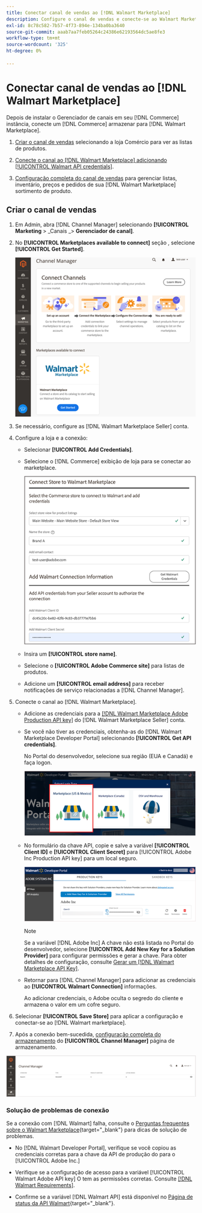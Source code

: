 ```yaml
---
title: Conectar canal de vendas ao [!DNL Walmart Marketplace]
description: Configure o canal de vendas e conecte-se ao Walmart Marketplace.
exl-id: 8c78c582-7b57-4f73-894e-134ba0ba3640
source-git-commit: aaab7aa7feb05264c24386e62193564dc5ae8fe3
workflow-type: tm+mt
source-wordcount: '325'
ht-degree: 0%

---
```


# Conectar canal de vendas ao [!DNL Walmart Marketplace]

Depois de instalar o Gerenciador de canais em seu [!DNL Commerce] instância, conecte um [!DNL Commerce] armazenar para [!DNL Walmart Marketplace].

1. [Criar o canal de vendas](#create-the-sales-channel) selecionando a loja Comércio para ver as listas de produtos.

1. [Conecte o canal ao [!DNL Walmart Marketplace] adicionando [!UICONTROL Walmart API credentials]](#connect-the-channel-to-walmart-marketplace).

1. [Configuração completa do canal de vendas](#complete-store-setup) para gerenciar listas, inventário, preços e pedidos de sua [!DNL Walmart Marketplace] sortimento de produto.

## Criar o canal de vendas

1. Em Admin, abra [!DNL Channel Manager] selecionando **[!UICONTROL Marketing** > _Canais _> **Gerenciador de canal]**.

1. No **[!UICONTROL Marketplaces available to connect]** seção , selecione **[!UICONTROL Get Started]**.

   ![Conectar novo [!DNL Walmart] armazenar para [!DNL Channel Manager]](assets/channel-manager-home.png)

1. Se necessário, configure as [!DNL Walmart Marketplace Seller] conta.

1. Configure a loja e a conexão:

   - Selecionar **[!UICONTROL Add Credentials]**.

   - Selecione o [!DNL Commerce] exibição de loja para se conectar ao marketplace.

      ![Configurar a conexão entre o Commerce e o [!DNL Walmart Marketplace] from [!DNL Channel Manager]](assets/configure-commerce-to-marketplace-connection.png)

   - Insira um **[!UICONTROL store name]**.

   - Selecione o **[!UICONTROL Adobe Commerce site]** para listas de produtos.

   - Adicione um **[!UICONTROL email address]** para receber notificações de serviço relacionadas a [!DNL Channel Manager].

1. Conecte o canal ao [!DNL Walmart Marketplace].

   - Adicione as credenciais para a [[!DNL Walmart Marketplace Adobe Production API key]](walmart-requirements.md#generate-a-walmart-marketplace-production-api-key) do [!DNL Walmart Marketplace Seller] conta.

   - Se você não tiver as credenciais, obtenha-as do [!DNL Walmart Marketplace Developer Portal] selecionando **[!UICONTROL Get API credentials]**.

      No Portal do desenvolvedor, selecione sua região (EUA e Canadá) e faça logon.

      ![[!DNL Walmart Marketplace] logon da conta](assets/walmart-marketplace-login-page.png)

   - No formulário da chave API, copie e salve a variável **[!UICONTROL Client ID]** e **[!UICONTROL Client Secret]** para [!UICONTROL Adobe Inc Production API key] para um local seguro.

      ![[!DNL Walmart Marketplace API key] página de configuração](assets/walmart-api-key-management-form.png)

      >[!NOTE]
      >
      >Se a variável [!DNL Adobe Inc] A chave não está listada no Portal do desenvolvedor, selecione **[!UICONTROL Add New Key for a Solution Provider]** para configurar permissões e gerar a chave. Para obter detalhes de configuração, consulte [Gerar um [!DNL Walmart Marketplace API Key]](walmart-requirements.md#generate-a-walmart-marketplace-api-key).

   - Retornar para [!DNL Channel Manager] para adicionar as credenciais ao **[!UICONTROL Walmart Connection]** informações.

      Ao adicionar credenciais, o Adobe oculta o segredo do cliente e armazena o valor em um cofre seguro.

1. Selecionar **[!UICONTROL Save Store]** para aplicar a configuração e conectar-se ao [!DNL Walmart marketplace].

1. Após a conexão bem-sucedida, [configuração completa do armazenamento](complete-store-setup.md) do **[!UICONTROL Channel Manager]** página de armazenamento.

![Configurar primeira loja](assets/channel-manager-setup-first-store.png)

### Solução de problemas de conexão

Se a conexão com [!DNL Walmart] falha, consulte o [Perguntas frequentes sobre o Walmart Marketplace](https://developer.walmart.com/faq/us/faq-auth/){target=&quot;_blank&quot;} para dicas de solução de problemas.

- No [!DNL Walmart Developer Portal], verifique se você copiou as credenciais corretas para a chave da API de produção do para o [!UICONTROL Adobe Inc.]

- Verifique se a configuração de acesso para a variável [!UICONTROL Walmart Adobe API key] O tem as permissões corretas. Consulte [[!DNL Walmart Requirements]](walmart-requirements.md##generate-a-walmart-marketplace-api-key).

- Confirme se a variável [!DNL Walmart API] está disponível no [Página de status da API Walmart](https://developer.walmart.com/us/whats-new/new-api-status-information-now-available/){target=&quot;_blank&quot;}.
